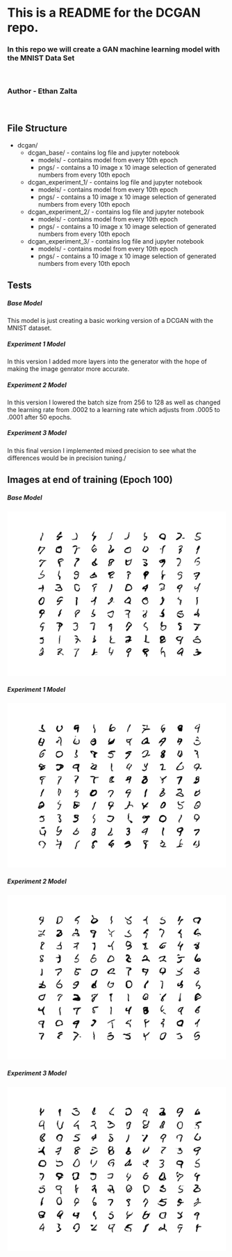 # This is a README for the DCGAN repo.

### In this repo we will create a GAN machine learning model with the MNIST Data Set
<br>

### Author - Ethan Zalta
<br>


## File Structure

* dcgan/
    * dcgan_base/ - contains log file and jupyter notebook
        * models/ - contains model from every 10th epoch
        * pngs/ - contains a 10 image x 10 image selection of generated numbers from every 10th epoch
    * dcgan_experiment_1/ - contains log file and jupyter notebook
        * models/ - contains model from every 10th epoch
        * pngs/ - contains a 10 image x 10 image selection of generated numbers from every 10th epoch
    * dcgan_experiment_2/ - contains log file and jupyter notebook
        * models/ - contains model from every 10th epoch
        * pngs/ - contains a 10 image x 10 image selection of generated numbers from every 10th epoch
    * dcgan_experiment_3/ - contains log file and jupyter notebook
        * models/ - contains model from every 10th epoch
        * pngs/ - contains a 10 image x 10 image selection of generated numbers from every 10th epoch


## Tests

##### Base Model
This model is just creating a basic working version of a DCGAN with the MNIST dataset.

##### Experiment 1 Model
In this version I added more layers into the generator with the hope of making the image genrator more accurate.

##### Experiment 2 Model
In this version I lowered the batch size from 256 to 128 as well as changed the learning rate from .0002 to a learning rate which adjusts from .0005 to .0001 after 50 epochs.

##### Experiment 3 Model
In this final version I implemented mixed precision to see what the differences would be in precision tuning./


## Images at end of training (Epoch 100)

##### Base Model
![alt text](dcgan_base/pngs/generated_plot_e100.png)

##### Experiment 1 Model
![alt text](dcgan_experiment_1/pngs/generated_plot_e100.png)

##### Experiment 2 Model
![alt text](dcgan_experiment_2/pngs/generated_plot_e100.png)

##### Experiment 3 Model
![alt text](dcgan_experiment_3/pngs/generated_plot_e100.png)
